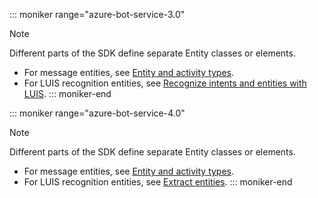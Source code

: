 ::: moniker range="azure-bot-service-3.0"
> [!NOTE]
> Different parts of the SDK define separate Entity classes or elements.
> - For message entities, see [Entity and activity types](https://docs.microsoft.com/azure/bot-service/bot-service-activities-entities?view=azure-bot-service-4.0).
> - For LUIS recognition entities, see [Recognize intents and entities with LUIS](../nodejs/bot-builder-nodejs-recognize-intent-luis.md).
::: moniker-end

::: moniker range="azure-bot-service-4.0"
> [!NOTE]
> Different parts of the SDK define separate Entity classes or elements.
> - For message entities, see [Entity and activity types](https://docs.microsoft.com/azure/bot-service/bot-service-activities-entities?view=azure-bot-service-4.0).
> - For LUIS recognition entities, see [Extract entities](../v4sdk/bot-builder-howto-v4-luis.md).
::: moniker-end
